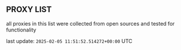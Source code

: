 ## PROXY LIST

all proxies in this list were collected from open sources and tested for functionality

last update: `2025-02-05 11:51:52.514272+00:00` UTC